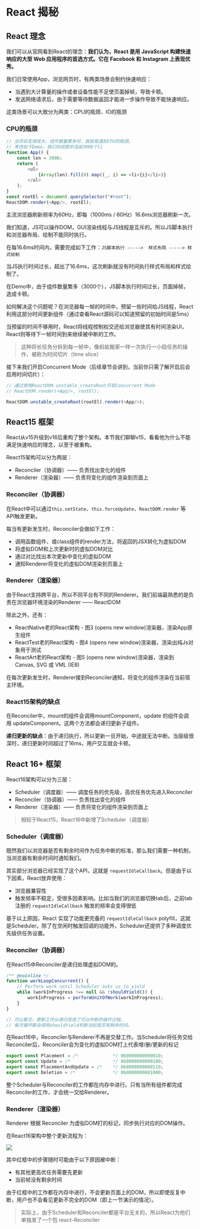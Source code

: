 # React 揭秘

## React 理念

我们可以从官网看到React的理念：**我们认为，React 是用 JavaScript 构建快速响应的大型 Web 应用程序的首选方式。它在 Facebook 和 Instagram 上表现优秀。**

我们日常使用App，浏览网页时，有两类场景会制约快速响应：

- 当遇到大计算量的操作或者设备性能不足使页面掉帧，导致卡顿。
- 发送网络请求后，由于需要等待数据返回才能进一步操作导致不能快速响应。

这类场景可以大致分为两类：CPU的瓶颈、IO的瓶颈

### CPU的瓶颈

```javascript
// 当项目变得庞大、组件数量繁多时，就容易遇到CPU的瓶颈。
// 考虑如下Demo，我们向视图中渲染3000个li
function App() {
    const len = 3000;
    return (
        <ul>
            {Array(len).fill(0).map((_, i) => <li>{i}</li>)}
        </ul>
    );
}
const rootEl = document.querySelector("#root");
ReactDOM.render(<App/>, rootEl);
```

主流浏览器刷新频率为60Hz，即每（1000ms / 60Hz）16.6ms浏览器刷新一次。

我们知道，JS可以操作DOM，GUI渲染线程与JS线程是互斥的。所以JS脚本执行和浏览器布局、绘制不能同时执行。

在每16.6ms时间内，需要完成如下工作：`JS脚本执行 ----->  样式布局 -----> 样式绘制`

当JS执行时间过长，超出了16.6ms，这次刷新就没有时间执行样式布局和样式绘制了。

在Demo中，由于组件数量繁多（3000个），JS脚本执行时间过长，页面掉帧，造成卡顿。

如何解决这个问题呢？在浏览器每一帧的时间中，预留一些时间给JS线程，React利用这部分时间更新组件（通过查看React源码可以知道预留的初始时间是5ms）

当预留的时间不够用时，React将线程控制权交还给浏览器使其有时间渲染UI，React则等待下一帧时间到来继续被中断的工作。

> 这种将长任务分拆到每一帧中，像蚂蚁搬家一样一次执行一小段任务的操作，被称为时间切片（time slice）

接下来我们开启Concurrent Mode（后续章节会讲到，当前你只需了解开启后会启用时间切片）：

```javascript
// 通过使用ReactDOM.unstable_createRoot开启Concurrent Mode
// ReactDOM.render(<App/>, rootEl);  

ReactDOM.unstable_createRoot(rootEl).render(<App/>);
```

## React15 框架

React从v15升级到v16后重构了整个架构。本节我们聊聊v15，看看他为什么不能满足快速响应的理念，以至于被重构。

React15架构可以分为两层：
- Reconciler（协调器）—— 负责找出变化的组件
- Renderer（渲染器）—— 负责将变化的组件渲染到页面上

### Reconciler（协调器）

在React中可以通过`this.setState`、`this.forceUpdate`、`ReactDOM.render` 等API触发更新。

每当有更新发生时，Reconciler会做如下工作：

- 调用函数组件、或class组件的render方法，将返回的JSX转化为虚拟DOM
- 将虚拟DOM和上次更新时的虚拟DOM对比
- 通过对比找出本次更新中变化的虚拟DOM
- 通知Renderer将变化的虚拟DOM渲染到页面上

### Renderer（渲染器）

由于React支持跨平台，所以不同平台有不同的Renderer。我们前端最熟悉的是负责在浏览器环境渲染的Renderer —— ReactDOM

除此之外，还有：

- ReactNative老的React架构 - 图3 (opens new window)渲染器，渲染App原生组件
- ReactTest老的React架构 - 图4 (opens new window)渲染器，渲染出纯Js对象用于测试
- ReactArt老的React架构 - 图5 (opens new window)渲染器，渲染到Canvas, SVG 或 VML (IE8)

在每次更新发生时，Renderer接到Reconciler通知，将变化的组件渲染在当前宿主环境。

### React15架构的缺点

在Reconciler中，mount的组件会调用mountComponent，update 的组件会调用 updateComponent。这两个方法都会递归更新子组件。

__递归更新的缺点__：由于递归执行，所以更新一旦开始，中途就无法中断。当层级很深时，递归更新时间超过了16ms，用户交互就会卡顿。

## React 16+ 框架

React16架构可以分为三层：

- Scheduler（调度器）—— 调度任务的优先级，高优任务优先进入Reconciler
- Reconciler（协调器）—— 负责找出变化的组件
- Renderer（渲染器）—— 负责将变化的组件渲染到页面上

> 相较于React15，React16中新增了Scheduler（调度器）

### Scheduler（调度器）

既然我们以浏览器是否有剩余时间作为任务中断的标准，那么我们需要一种机制，当浏览器有剩余时间时通知我们。

其实部分浏览器已经实现了这个API，这就是 `requestIdleCallback`。但是由于以下因素，React放弃使用：

- 浏览器兼容性
- 触发频率不稳定，受很多因素影响。比如当我们的浏览器切换tab后，之前tab注册的 `requestIdleCallback` 触发的频率会变得很低

基于以上原因，React 实现了功能更完备的 `requestIdleCallback` polyfill，这就是Scheduler。除了在空闲时触发回调的功能外，Scheduler还提供了多种调度优先级供任务设置。

### Reconciler（协调器）

在React15中Reconciler是递归处理虚拟DOM的。

```javascript
/** @noinline */
function workLoopConcurrent() {
    // Perform work until Scheduler asks us to yield
    while (workInProgress !== null && !shouldYield()) {
        workInProgress = performUnitOfWork(workInProgress);
    }
}

// 可以看见，更新工作从递归变成了可以中断的循环过程。
// 每次循环都会调用shouldYield判断当前是否有剩余时间。
```

在React16中，Reconciler与Renderer不再是交替工作。当Scheduler将任务交给Reconciler后，Reconciler会为变化的虚拟DOM打上代表增/删/更新的标记

```javascript
export const Placement = /*             */ 0b0000000000010;
export const Update = /*                */ 0b0000000000100;
export const PlacementAndUpdate = /*    */ 0b0000000000110;
export const Deletion = /*              */ 0b0000000001000;
```

整个Scheduler与Reconciler的工作都在内存中进行。只有当所有组件都完成Reconciler的工作，才会统一交给Renderer。

### Renderer（渲染器）

Renderer 根据 Reconciler 为虚拟DOM打的标记，同步执行对应的DOM操作。

在React16架构中整个更新流程为：

![](https://static.sitestack.cn/projects/BetaSu-just-react/cf8dfdc57abcb54275cad374fef8474f.png)

其中红框中的步骤随时可能由于以下原因被中断：

- 有其他更高优任务需要先更新
- 当前帧没有剩余时间

由于红框中的工作都在内存中进行，不会更新页面上的DOM，所以即使反复中断，用户也不会看见更新不完全的DOM（即上一节演示的情况）。

> 实际上，由于Scheduler和Reconciler都是平台无关的，所以React为他们单独发了一个包 react-Reconciler